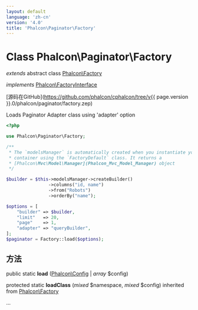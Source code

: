 ```yaml
---
layout: default
language: 'zh-cn'
version: '4.0'
title: 'Phalcon\Paginator\Factory'
---
```


# Class **Phalcon\Paginator\Factory**

*extends* abstract class [Phalcon\Factory](Phalcon_Factory)

*implements* [Phalcon\FactoryInterface](Phalcon_FactoryInterface)

[源码在GitHub](https://github.com/phalcon/cphalcon/tree/v{{ page.version }}.0/phalcon/paginator/factory.zep)

Loads Paginator Adapter class using 'adapter' option

```php
<?php

use Phalcon\Paginator\Factory;

/**
 * The `modelsManager` is automatically created when you instantiate your DI
 * container using the `FactoryDefault` class. It returns a 
 * [Phalcon\Mvc\Model\Manager](Phalcon_Mvc_Model_Manager) object
 */

$builder = $this->modelsManager->createBuilder()
                ->columns("id, name")
                ->from("Robots")
                ->orderBy("name");

$options = [
    "builder" => $builder,
    "limit"   => 20,
    "page"    => 1,
    "adapter" => "queryBuilder",
];
$paginator = Factory::load($options);

```

## 方法

public static **load** ([Phalcon\Config](Phalcon_Config) | *array* $config)

protected static **loadClass** (*mixed* $namespace, *mixed* $config) inherited from [Phalcon\Factory](Phalcon_Factory)

...